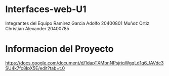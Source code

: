 # Interfaces-web-U1
Integrantes del Equipo
Ramirez Garcia Adolfo 20400801
Muñoz Ortiz Christian Alexander 20400785

# Informacion del Proyecto
https://docs.google.com/document/d/1dapTXMbnNPsjriqWgqLd1q6_fAVdc3SU4k7fc8IpX5E/edit?tab=t.0
